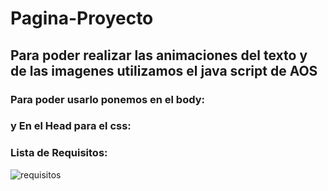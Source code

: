 # Pagina-Proyecto

## Para poder realizar las animaciones del texto y de las imagenes utilizamos el java script de AOS

### Para poder usarlo ponemos en el body:

<script src="https://unpkg.com/aos@2.3.1/dist/aos.js"></script>

<script>
  AOS.init();
</script>

### y En el Head para el css:

<link href="https://unpkg.com/aos@2.3.1/dist/aos.css" rel="stylesheet">

### Lista de Requisitos: 

![requisitos](https://user-images.githubusercontent.com/108817479/200419859-c31e6fc5-8af0-4828-976a-3a989d5fcb11.PNG)
